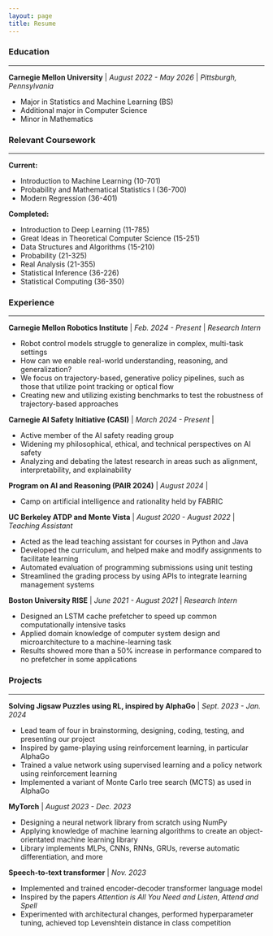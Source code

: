 ```yaml
---
layout: page
title: Resume
---
```


### Education
---
**Carnegie Mellon University** \| _August 2022 - May 2026_ \| _Pittsburgh, Pennsylvania_
* Major in Statistics and Machine Learning (BS)
* Additional major in Computer Science
* Minor in Mathematics

### Relevant Coursework
---
**Current:**
* Introduction to Machine Learning (10-701)
* Probability and Mathematical Statistics I (36-700)
* Modern Regression (36-401)

**Completed:**
* Introduction to Deep Learning (11-785)
* Great Ideas in Theoretical Computer Science (15-251)
* Data Structures and Algorithms (15-210)
* Probability (21-325)
* Real Analysis (21-355)
* Statistical Inference (36-226)
* Statistical Computing (36-350)

### Experience
---
**Carnegie Mellon Robotics Institute** \| _Feb. 2024 - Present_ \| _Research Intern_
* Robot control models struggle to generalize in complex, multi-task settings
* How can we enable real-world understanding, reasoning, and generalization?
* We focus on trajectory-based, generative policy pipelines, such as those that utilize point tracking or optical flow
* Creating new and utilizing existing benchmarks to test the robustness of trajectory-based approaches

**Carnegie AI Safety Initiative (CASI)** \| _March 2024 - Present_ \| 
* Active member of the AI safety reading group
* Widening my philosophical, ethical, and technical perspectives on AI safety
* Analyzing and debating the latest research in areas such as alignment, interpretability, and explainability 

**Program on AI and Reasoning (PAIR 2024)** \| _August 2024_ \|
* Camp on artificial intelligence and rationality held by FABRIC

**UC Berkeley ATDP and Monte Vista** \| _August 2020 - August 2022_ \| _Teaching Assistant_
* Acted as the lead teaching assistant for courses in Python and Java
* Developed the curriculum, and helped make and modify assignments to facilitate learning
* Automated evaluation of programming submissions using unit testing
* Streamlined the grading process by using APIs to integrate learning management systems

**Boston University RISE** \| _June 2021 - August 2021_ \| _Research Intern_
* Designed an LSTM cache prefetcher to speed up common computationally intensive tasks
* Applied domain knowledge of computer system design and microarchitecture to a machine-learning task
* Results showed more than a 50% increase in performance compared to no prefetcher in some applications

### Projects
---
**Solving Jigsaw Puzzles using RL, inspired by AlphaGo** \| _Sept. 2023 - Jan. 2024_
* Lead team of four in brainstorming, designing, coding, testing, and presenting our project
* Inspired by game-playing using reinforcement learning, in particular AlphaGo
* Trained a value network using supervised learning and a policy network using reinforcement learning
* Implemented a variant of Monte Carlo tree search (MCTS) as used in AlphaGo

**MyTorch** \| _August 2023 - Dec.  2023_
* Designing a neural network library from scratch using NumPy
* Applying knowledge of machine learning algorithms to create an object-orientated machine learning library
* Library implements MLPs, CNNs, RNNs, GRUs, reverse automatic differentiation, and more

**Speech-to-text transformer** \| _Nov. 2023_
* Implemented and trained encoder-decoder transformer language model
* Inspired by the papers *Attention is All You Need and Listen*, *Attend and Spell*
* Experimented with architectural changes, performed hyperparameter tuning, achieved top Levenshtein distance in class competition

